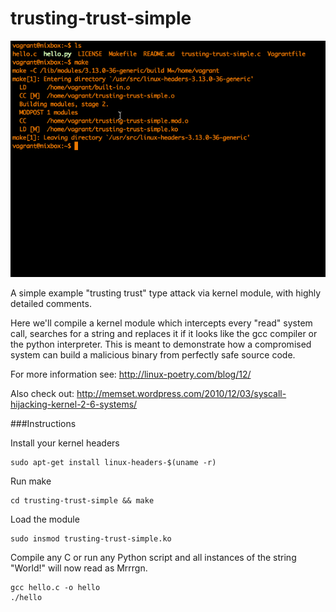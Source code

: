 trusting-trust-simple
=====================

<img src="trust.gif"></img>

A simple example "trusting trust" type attack via kernel module, with highly detailed comments.

Here we'll compile a kernel module which intercepts every "read" system call, searches for a string and replaces it if it looks like the gcc compiler or the python interpreter. This is meant to demonstrate how a compromised system can build a malicious binary from perfectly safe source code.

For more information see: http://linux-poetry.com/blog/12/

Also check out: http://memset.wordpress.com/2010/12/03/syscall-hijacking-kernel-2-6-systems/

###Instructions

Install your kernel headers

    sudo apt-get install linux-headers-$(uname -r)

Run make

    cd trusting-trust-simple && make
  
Load the module

    sudo insmod trusting-trust-simple.ko
  
Compile any C or run any Python script and all instances of the string "World!" will now read as Mrrrgn.

    gcc hello.c -o hello
    ./hello
